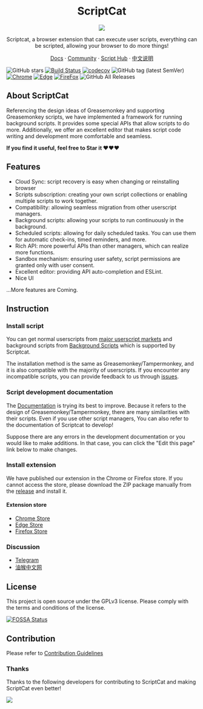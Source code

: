 <h1 align="center">ScriptCat</h1>

<p align="center">
<img src="./build/assets/logo.png"/>
</p>

<p align="center">Scriptcat, a browser extension that can execute user scripts, everything can be scripted, allowing your browser to do more things!</p>

<p align="center">
<a href="https://docs.scriptcat.org/">Docs</a> ·
<a href="https://bbs.tampermonkey.net.cn/">Community</a> ·
<a href="https://scriptcat.org/search">Script Hub</a> ·
<a href="./README.md">中文说明</a>
</p>

![GitHub stars](https://img.shields.io/github/stars/scriptscat/scriptcat.svg)
[![Build Status](https://github.com/scriptscat/scriptcat/workflows/build/badge.svg?branch=main)](https://github.com/scriptscat/scriptcat)
[![codecov](https://codecov.io/gh/scriptscat/scriptcat/branch/main/graph/badge.svg?token=G1A6ZGDQTY)](https://codecov.io/gh/scriptscat/scriptcat)
![GitHub tag (latest SemVer)](https://img.shields.io/github/tag/scriptscat/scriptcat.svg?label=version)
[![Chrome](https://img.shields.io/badge/chrome-sucess-brightgreen?logo=google%20chrome)](https://chrome.google.com/webstore/detail/scriptcat/ndcooeababalnlpkfedmmbbbgkljhpjf)
[![Edge](https://img.shields.io/badge/edge-sucess-brightgreen?logo=microsoft%20edge)](https://microsoftedge.microsoft.com/addons/detail/scriptcat/liilgpjgabokdklappibcjfablkpcekh)
[![FireFox](https://img.shields.io/badge/firefox-sucess-brightgreen?logo=firefox)](https://addons.mozilla.org/zh-CN/firefox/addon/scriptcat/)
![GitHub All Releases](https://img.shields.io/github/downloads/scriptscat/scriptcat/total)

## About ScriptCat

Referencing the design ideas of Greasemonkey and supporting Greasemonkey scripts, we have implemented a framework for running background scripts. It provides some special APIs that allow scripts to do more. Additionally, we offer an excellent editor that makes script code writing and development more comfortable and seamless.

**If you find it useful, feel free to Star it ❤❤❤**

## Features

- Cloud Sync: script recovery is easy when changing or reinstalling browser
- Scripts subscription: creating your own script collections or enabling multiple scripts to work together.
- Compatibility: allowing seamless migration from other userscript managers.
- Background scripts: allowing your scripts to run continuously in the background.
- Scheduled scripts: allowing for daily scheduled tasks. You can use them for automatic check-ins, timed reminders, and more.
- Rich API: more powerful APIs than other managers, which can realize more functions.
- Sandbox mechanism: ensuring user safety, script permissions are granted only with user consent.
- Excellent editor: providing API auto-completion and ESLint.
- Nice UI

...More features are Coming.

## Instruction

### Install script

You can get normal userscripts from [major userscript markets](https://docs.scriptcat.org/docs/use/#%E8%8E%B7%E5%8F%96%E8%84%9A%E6%9C%AC) and background scripts from [Background Scripts](https://bbs.tampermonkey.net.cn/forum-68-1.html) which is supported by Scriptcat.

The installation method is the same as Greasemonkey/Tampermonkey, and it is also compatible with the majority of userscripts. If you encounter any incompatible scripts, you can provide feedback to us through [issues](https://github.com/scriptscat/scriptcat/issues).

### Script development documentation

The [Documentation](https://docs.scriptcat.org/docs/dev/) is trying its best to improve. Because it refers to the design of Greasemonkey/Tampermonkey, there are many similarities with their scripts. Even if you use other script managers, You can also refer to the documentation of Scriptcat to develop!

Suppose there are any errors in the development documentation or you would like to make additions. In that case, you can click the "Edit this page" link below to make changes.

### Install extension

We have published our extension in the Chrome or Firefox store. If you cannot access the store, please download the ZIP package manually from the [release](https://github.com/scriptscat/scriptcat/releases) and install it.

#### Extension store

- [Chrome Store](https://chrome.google.com/webstore/detail/scriptcat/ndcooeababalnlpkfedmmbbbgkljhpjf)
- [Edge Store](https://microsoftedge.microsoft.com/addons/detail/scriptcat/liilgpjgabokdklappibcjfablkpcekh)
- [Firefox Store](https://addons.mozilla.org/zh-CN/firefox/addon/scriptcat/)

### Discussion

- [Telegram](https://t.me/scriptscat)
- [油猴中文网](https://bbs.tampermonkey.net.cn/)

## License

This project is open source under the GPLv3 license. Please comply with the terms and conditions of the license.

[![FOSSA Status](https://app.fossa.com/api/projects/git%2Bgithub.com%2Fscriptscat%2Fscriptcat.svg?type=large)](https://app.fossa.com/projects/git%2Bgithub.com%2Fscriptscat%2Fscriptcat?ref=badge_large)

## Contribution

Please refer to [Contribution Guidelines](./CONTRIBUTING.md)

### Thanks

Thanks to the following developers for contributing to ScriptCat and making ScriptCat even better!

<a href="https://github.com/scriptscat/scriptcat/graphs/contributors">
  <img src="https://contrib.rocks/image?repo=scriptscat/scriptcat&max=1000" />
</a>
